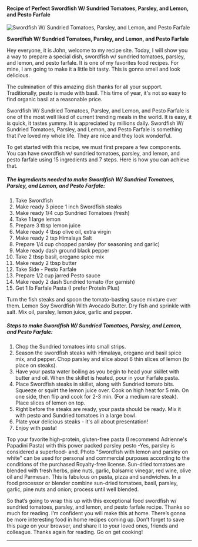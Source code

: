            

#### Recipe of Perfect Swordfish W/ Sundried Tomatoes, Parsley, and Lemon, and Pesto Farfale

![Swordfish W/ Sundried Tomatoes, Parsley, and Lemon, and Pesto Farfale](https://img-global.cpcdn.com/recipes/5574476811468800/751x532cq70/swordfish-w-sundried-tomatoes-parsley-and-lemon-and-pesto-farfale-recipe-main-photo.jpg)

**Swordfish W/ Sundried Tomatoes, Parsley, and Lemon, and Pesto Farfale**

Hey everyone, it is John, welcome to my recipe site. Today, I will show you a way to prepare a special dish, swordfish w/ sundried tomatoes, parsley, and lemon, and pesto farfale. It is one of my favorites food recipes. For mine, I am going to make it a little bit tasty. This is gonna smell and look delicious.

The culmination of this amazing dish thanks for all your support. Traditionally, pesto is made with basil. This time of year, it's not so easy to find organic basil at a reasonable price.

Swordfish W/ Sundried Tomatoes, Parsley, and Lemon, and Pesto Farfale is one of the most well liked of current trending meals in the world. It is easy, it is quick, it tastes yummy. It is appreciated by millions daily. Swordfish W/ Sundried Tomatoes, Parsley, and Lemon, and Pesto Farfale is something that I’ve loved my whole life. They are nice and they look wonderful.

To get started with this recipe, we must first prepare a few components. You can have swordfish w/ sundried tomatoes, parsley, and lemon, and pesto farfale using 15 ingredients and 7 steps. Here is how you can achieve that.

##### The ingredients needed to make Swordfish W/ Sundried Tomatoes, Parsley, and Lemon, and Pesto Farfale:

1.  Take Swordfish
2.  Make ready 3 piece 1 inch Swordfish steaks
3.  Make ready 1/4 cup Sundried Tomatoes (fresh)
4.  Take 1 large lemon
5.  Prepare 3 tbsp lemon juice
6.  Make ready 4 tbsp olive oil, extra virgin
7.  Make ready 2 tsp Himalaya Salt
8.  Prepare 1/4 cup chopped parsley (for seasoning and garlic)
9.  Make ready dash ground black pepper
10.  Take 2 tbsp basil, oregano spice mix
11.  Make ready 2 tbsp butter
12.  Take Side - Pesto Farfale
13.  Prepare 1/2 cup jarred Pesto sauce
14.  Make ready 2 dash Sundried tomato (for garnish)
15.  Get 1 lb Farfale Pasta (I prefer Protein Plus)

Turn the fish steaks and spoon the tomato-basting sauce mixture over them. Lemon Soy Swordfish With Avocado Butter. Dry fish and sprinkle with salt. Mix oil, parsley, lemon juice, garlic and pepper.

##### Steps to make Swordfish W/ Sundried Tomatoes, Parsley, and Lemon, and Pesto Farfale:

1.  Chop the Sundried tomatoes into small strips.
2.  Season the swordfish steaks with Himalaya, oregano and basil spice mix, and pepper. Chop parsley and slice about 6 thin slices of lemon (to place on steaks).
3.  Have your pasta water boiling as you begin to head your skillet with butter and oil. When the skillet is heated, pour in your Farfale pasta.
4.  Place Swordfish steaks in skillet, along with Sundried tomato bits. Squeeze or squirt the lemon juice over. Cook on high heat for 5 min. On one side, then flip and cook for 2-3 min. (For a medium rare steak). Place slices of lemon on top.
5.  Right before the steaks are ready, your pasta should be ready. Mix it with pesto and Sundried tomatoes in a large bowl.
6.  Plate your delicious steaks - it's all about presentation!
7.  Enjoy with pasta!

Top your favorite high-protein, gluten-free pasta (I recommend Adrienne's Papadini Pasta) with this power packed parsley pesto -Yes, parsley is considered a superfood- and. Photo "Swordfish with lemon and parsley on white" can be used for personal and commercial purposes according to the conditions of the purchased Royalty-free license. Sun-dried tomatoes are blended with fresh herbs, pine nuts, garlic, balsamic vinegar, red wine, olive oil and Parmesan. This is fabulous on pasta, pizza and sandwiches. In a food processor or blender combine sun-dried tomatoes, basil, parsley, garlic, pine nuts and onion; process until well blended.

So that’s going to wrap this up with this exceptional food swordfish w/ sundried tomatoes, parsley, and lemon, and pesto farfale recipe. Thanks so much for reading. I’m confident you will make this at home. There’s gonna be more interesting food in home recipes coming up. Don’t forget to save this page on your browser, and share it to your loved ones, friends and colleague. Thanks again for reading. Go on get cooking!

* * *